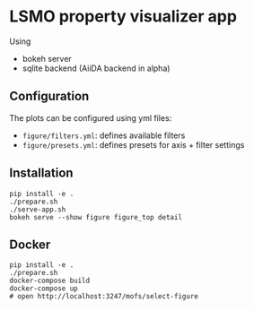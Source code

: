 # LSMO property visualizer app

Using

 * bokeh server
 * sqlite backend
   (AiiDA backend in alpha)

## Configuration

The plots can be configured using yml files:

 * `figure/filters.yml`: defines available filters
 * `figure/presets.yml`: defines presets for axis + filter settings

## Installation

```
pip install -e .
./prepare.sh
./serve-app.sh
bokeh serve --show figure figure_top detail
```

## Docker

```
pip install -e .
./prepare.sh
docker-compose build
docker-compose up
# open http://localhost:3247/mofs/select-figure
```
